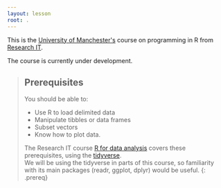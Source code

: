 ```yaml
---
layout: lesson
root: .
---
```


This is the [University of Manchester's](http://www.manchester.ac.uk) course on programming in R from [Research IT](http://www.itservices.manchester.ac.uk/research/).  

The course is currently under development. 

> ## Prerequisites
>
> You should be able to:
> * Use R to load delimited data
> * Manipulate tibbles or data frames
> * Subset vectors
> * Know how to plot data.
>
> The Research IT course [R for data analysis](https://uomresearchit.github.io/r-tidyverse-intro/) covers these prerequisites, using the [tidyverse](https://www.tidyverse.org).  
> We will be using the tidyverse in parts of this course, so familiarity with its main packages (readr, ggplot, dplyr) would be useful.
{: .prereq}
